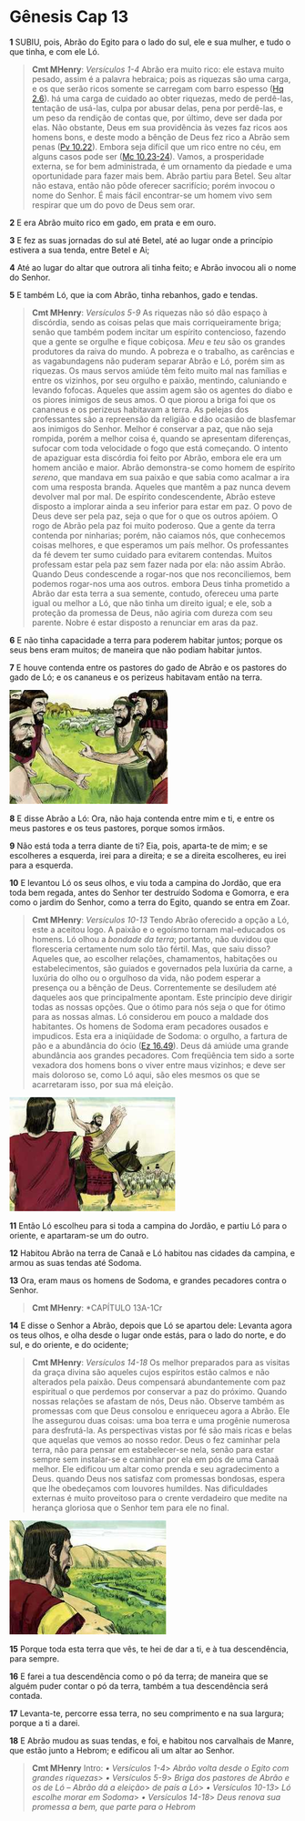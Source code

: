 # Gênesis Cap 13

**1** 	SUBIU, pois, Abrão do Egito para o lado do sul, ele e sua mulher, e tudo o que tinha, e com ele Ló.

> **Cmt MHenry**: *Versículos 1-4* Abrão era muito rico: ele estava muito pesado, assim é a palavra hebraica; pois as riquezas são uma carga, e os que serão ricos somente se carregam com barro espesso ([Hq 2.6](../35A-Hc/02.md#6)). há uma carga de cuidado ao obter riquezas, medo de perdê-las, tentação de usá-las, culpa por abusar delas, pena por perdê-las, e um peso da rendição de contas que, por último, deve ser dada por elas. Não obstante, Deus em sua providência às vezes faz ricos aos homens bons, e deste modo a bênção de Deus fez rico a Abrão sem penas ([Pv 10.22](../20A-Pv/10.md#22)). Embora seja difícil que um rico entre no céu, em alguns casos pode ser ([Mc 10.23-24](../41N-Mc/10.md#23)). Vamos, a prosperidade externa, se for bem administrada, é um ornamento da piedade e uma oportunidade para fazer mais bem. Abrão partiu para Betel. Seu altar não estava, então não pôde oferecer sacrifício; porém invocou o nome do Senhor. É mais fácil encontrar-se um homem vivo sem respirar que um do povo de Deus sem orar.

**2** 	E era Abrão muito rico em gado, em prata e em ouro.

**3** 	E fez as suas jornadas do sul até Betel, até ao lugar onde a princípio estivera a sua tenda, entre Betel e Ai;

**4** 	Até ao lugar do altar que outrora ali tinha feito; e Abrão invocou ali o nome do Senhor.

**5** 	E também Ló, que ia com Abrão, tinha rebanhos, gado e tendas.

> **Cmt MHenry**: *Versículos 5-9* As riquezas não só dão espaço à discórdia, sendo as coisas pelas que mais corriqueiramente briga; senão que também podem incitar um espírito contencioso, fazendo que a gente se orgulhe e fique cobiçosa. *Meu* e *teu* são os grandes produtores da raiva do mundo. A pobreza e o trabalho, as carências e as vagabundagens não puderam separar Abrão e Ló, porém sim as riquezas. Os maus servos amiúde têm feito muito mal nas famílias e entre os vizinhos, por seu orgulho e paixão, mentindo, caluniando e levando fofocas. Aqueles que assim agem são os agentes do diabo e os piores inimigos de seus amos. O que piorou a briga foi que os cananeus e os perizeus habitavam a terra. As pelejas dos professantes são a repreensão da religião e dão ocasião de blasfemar aos inimigos do Senhor. Melhor é conservar a paz, que não seja rompida, porém a melhor coisa é, quando se apresentam diferenças, sufocar com toda velocidade o fogo que está começando. O intento de apaziguar esta discórdia foi feito por Abrão, embora ele era um homem ancião e maior. Abrão demonstra-se como homem de espírito *sereno*, que mandava em sua paixão e que sabia como acalmar a ira com uma resposta branda. Aqueles que mantêm a paz nunca devem devolver mal por mal. De espírito condescendente, Abrão esteve disposto a implorar ainda a seu inferior para estar em paz. O povo de Deus deve ser pela paz, seja o que for o que os outros apóiem. O rogo de Abrão pela paz foi muito poderoso. Que a gente da terra contenda por ninharias; porém, não caiamos nós, que conhecemos coisas melhores, e que esperamos um país melhor. Os professantes da fé devem ter sumo cuidado para evitarem contendas. Muitos professam estar pela paz sem fazer nada por ela: não assim Abrão. Quando Deus condescende a rogar-nos que nos reconciliemos, bem podemos rogar-nos uma aos outros. embora Deus tinha prometido a Abrão dar esta terra a sua semente, contudo, ofereceu uma parte igual ou melhor a Ló, que não tinha um direito igual; e ele, sob a proteção da promessa de Deus, não agiria com dureza com seu parente. Nobre é estar disposto a renunciar em aras da paz.

**6** 	E não tinha capacidade a terra para poderem habitar juntos; porque os seus bens eram muitos; de maneira que não podiam habitar juntos.

**7** 	E houve contenda entre os pastores do gado de Abrão e os pastores do gado de Ló; e os cananeus e os perizeus habitavam então na terra.

![](../Images/SweetPublishing/1-13-1.jpg) 

**8** 	E disse Abrão a Ló: Ora, não haja contenda entre mim e ti, e entre os meus pastores e os teus pastores, porque somos irmãos.

**9** 	Não está toda a terra diante de ti? Eia, pois, aparta-te de mim; e se escolheres a esquerda, irei para a direita; e se a direita escolheres, eu irei para a esquerda.

**10** 	E levantou Ló os seus olhos, e viu toda a campina do Jordão, que era toda bem regada, antes do Senhor ter destruído Sodoma e Gomorra, e era como o jardim do Senhor, como a terra do Egito, quando se entra em Zoar.

> **Cmt MHenry**: *Versículos 10-13* Tendo Abrão oferecido a opção a Ló, este a aceitou logo. A paixão e o egoísmo tornam mal-educados os homens. Ló olhou a *bondade da terra*; portanto, não duvidou que floresceria certamente num solo tão fértil. Mas, que saiu disso? Aqueles que, ao escolher relações, chamamentos, habitações ou estabelecimentos, são guiados e governados pela luxúria da carne, a luxúria do olho ou o orgulhoso da vida, não podem esperar a presença ou a bênção de Deus. Correntemente se desiludem até daqueles aos que principalmente apontam. Este princípio deve dirigir todas as nossas opções. Que o ótimo para nós seja o que for ótimo para as nossas almas. Ló considerou em pouco a maldade dos habitantes. Os homens de Sodoma eram pecadores ousados e impudicos. Esta era a iniqüidade de Sodoma: o orgulho, a fartura de pão e a abundância do ócio ([Ez 16.49](../26A-Ez/16.md#49)). Deus dá amiúde uma grande abundância aos grandes pecadores. Com freqüência tem sido a sorte vexadora dos homens bons o viver entre maus vizinhos; e deve ser mais doloroso se, como Ló aqui, são eles mesmos os que se acarretaram isso, por sua má eleição.

![](../Images/SweetPublishing/1-13-2.jpg) 

**11** 	Então Ló escolheu para si toda a campina do Jordão, e partiu Ló para o oriente, e apartaram-se um do outro.

**12** 	Habitou Abrão na terra de Canaã e Ló habitou nas cidades da campina, e armou as suas tendas até Sodoma.

**13** 	Ora, eram maus os homens de Sodoma, e grandes pecadores contra o Senhor.

> **Cmt MHenry**: *CAPÍTULO 13A-1Cr

**14** 	E disse o Senhor a Abrão, depois que Ló se apartou dele: Levanta agora os teus olhos, e olha desde o lugar onde estás, para o lado do norte, e do sul, e do oriente, e do ocidente;

> **Cmt MHenry**: *Versículos 14-18* Os melhor preparados para as visitas da graça divina são aqueles cujos espíritos estão calmos e não alterados pela paixão. Deus compensará abundantemente com paz espiritual o que perdemos por conservar a paz do próximo. Quando nossas relações se afastam de nós, Deus não. Observe também as promessas com que Deus consolou e enriqueceu agora a Abrão. Ele lhe assegurou duas coisas: uma boa terra e uma progênie numerosa para desfrutá-la. As perspectivas vistas por fé são mais ricas e belas que aquelas que vemos ao nosso redor. Deus o fez caminhar pela terra, não para pensar em estabelecer-se nela, senão para estar sempre sem instalar-se e caminhar por ela em pós de uma Canaã melhor. Ele edificou um altar como prenda e seu agradecimento a Deus. quando Deus nos satisfaz com promessas bondosas, espera que lhe obedeçamos com louvores humildes. Nas dificuldades externas é muito proveitoso para o crente verdadeiro que medite na herança gloriosa que o Senhor tem para ele no final.

![](../Images/SweetPublishing/1-13-3.jpg) 

**15** 	Porque toda esta terra que vês, te hei de dar a ti, e à tua descendência, para sempre.

**16** 	E farei a tua descendência como o pó da terra; de maneira que se alguém puder contar o pó da terra, também a tua descendência será contada.

**17** 	Levanta-te, percorre essa terra, no seu comprimento e na sua largura; porque a ti a darei.

**18** 	E Abrão mudou as suas tendas, e foi, e habitou nos carvalhais de Manre, que estão junto a Hebrom; e edificou ali um altar ao Senhor.


> **Cmt MHenry** Intro: *• Versículos 1-4*> *Abrão volta desde o Egito com grandes riquezas*> *• Versículos 5-9*> *Briga dos pastores de Abrão e os de Ló – Abrão dá a eleição*> *de país a Ló*> *• Versículos 10-13*> *Ló escolhe morar em Sodoma*> *• Versículos 14-18*> *Deus renova sua promessa a bem, que parte para o Hebrom*